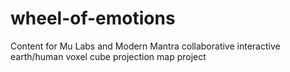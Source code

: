 # wheel-of-emotions
Content for Mu Labs and Modern Mantra collaborative interactive earth/human voxel cube projection map project
